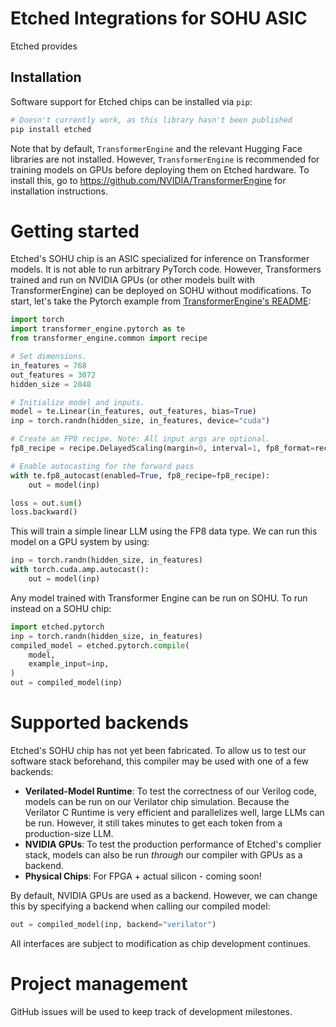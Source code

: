 # Etched Integrations for SOHU ASIC

Etched provides 

## Installation

Software support for Etched chips can be installed via `pip`:

```bash
# Doesn't currently work, as this library hasn't been published
pip install etched
```
Note that by default, `TransformerEngine` and the relevant Hugging Face libraries are not installed. However, `TransformerEngine` is recommended for training models on GPUs before deploying them on Etched hardware. To install this, go to https://github.com/NVIDIA/TransformerEngine for installation instructions.

# Getting started

Etched's SOHU chip is an ASIC specialized for inference on Transformer models. It is not able to run arbitrary PyTorch code. However, Transformers trained and run on NVIDIA GPUs (or other models built with TransformerEngine) can be deployed on SOHU without modifications. To start, let's take the Pytorch example from [TransformerEngine's README](https://github.com/NVIDIA/TransformerEngine):

```python
import torch
import transformer_engine.pytorch as te
from transformer_engine.common import recipe

# Set dimensions.
in_features = 768
out_features = 3072
hidden_size = 2048

# Initialize model and inputs.
model = te.Linear(in_features, out_features, bias=True)
inp = torch.randn(hidden_size, in_features, device="cuda")

# Create an FP8 recipe. Note: All input args are optional.
fp8_recipe = recipe.DelayedScaling(margin=0, interval=1, fp8_format=recipe.Format.E4M3)

# Enable autocasting for the forward pass
with te.fp8_autocast(enabled=True, fp8_recipe=fp8_recipe):
    out = model(inp)

loss = out.sum()
loss.backward()
```

This will train a simple linear LLM using the FP8 data type. We can run this model on a GPU system by using:

```python
inp = torch.randn(hidden_size, in_features)
with torch.cuda.amp.autocast():
    out = model(inp)
```

Any model trained with Transformer Engine can be run on SOHU. To run instead on a SOHU chip:

```python
import etched.pytorch
inp = torch.randn(hidden_size, in_features)
compiled_model = etched.pytorch.compile(
    model,
    example_input=inp,
)
out = compiled_model(inp)
```

# Supported backends

Etched's SOHU chip has not yet been fabricated. To allow us to test our software stack beforehand, this compiler may be used with one of a few backends:
- **Verilated-Model Runtime**: To test the correctness of our Verilog code, models can be run on our Verilator chip simulation. Because the Verilator C Runtime is very efficient and parallelizes well, large LLMs can be run. However, it still takes minutes to get each token from a production-size LLM.
- **NVIDIA GPUs**: To test the production performance of Etched's complier stack, models can also be run _through_ our compiler with GPUs as a backend.
- **Physical Chips**: For FPGA + actual silicon - coming soon!

By default, NVIDIA GPUs are used as a backend. However, we can change this by specifying a backend when calling our compiled model:

```python
out = compiled_model(inp, backend="verilator")
```

All interfaces are subject to modification as chip development continues.

# Project management

GitHub issues will be used to keep track of development milestones.
